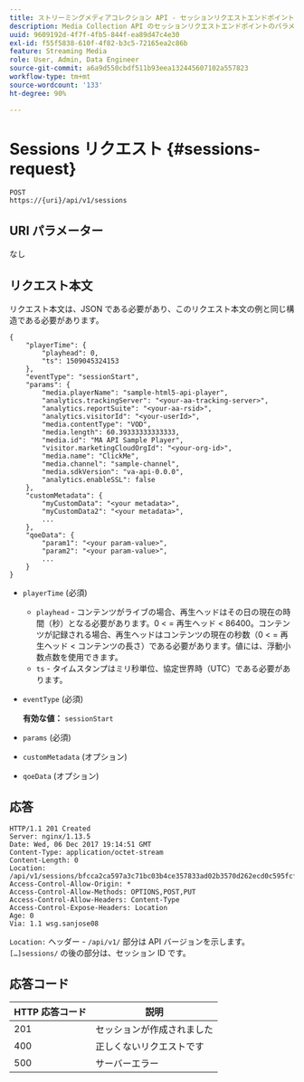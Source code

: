 ```yaml
---
title: ストリーミングメディアコレクション API - セッションリクエストエンドポイント
description: Media Collection API のセッションリクエストエンドポイントのパラメーターと応答
uuid: 9609192d-4f7f-4fb5-844f-ea89d47c4e30
exl-id: f55f5838-610f-4f82-b3c5-72165ea2c86b
feature: Streaming Media
role: User, Admin, Data Engineer
source-git-commit: a6a9d550cbdf511b93eea132445607102a557823
workflow-type: tm+mt
source-wordcount: '133'
ht-degree: 90%

---
```


# Sessions リクエスト {#sessions-request}

```
POST 
https://{uri}/api/v1/sessions
```

## URI パラメーター

なし

## リクエスト本文

リクエスト本文は、JSON である必要があり、このリクエスト本文の例と同じ構造である必要があります。

```
{ 
    "playerTime": { 
        "playhead": 0, 
        "ts": 1509045324153 
    }, 
    "eventType": "sessionStart", 
    "params": { 
        "media.playerName": "sample-html5-api-player", 
        "analytics.trackingServer": "<your-aa-tracking-server>", 
        "analytics.reportSuite": "<your-aa-rsid>", 
        "analytics.visitorId": "<your-userId>", 
        "media.contentType": "VOD", 
        "media.length": 60.39333333333333, 
        "media.id": "MA API Sample Player", 
        "visitor.marketingCloudOrgId": "<your-org-id>", 
        "media.name": "ClickMe", 
        "media.channel": "sample-channel", 
        "media.sdkVersion": "va-api-0.0.0", 
        "analytics.enableSSL": false 
    }, 
    "customMetadata": { 
        "myCustomData": "<your metadata>", 
        "myCustomData2": "<your metadata>", 
        ... 
    }, 
    "qoeData": { 
        "param1": "<your param-value>", 
        "param2": "<your param-value>", 
        ... 
    } 
}
```

* `playerTime` (必須)
   * `playhead` - コンテンツがライブの場合、再生ヘッドはその日の現在の時間（秒）となる必要があります。0 &lt; = 再生ヘッド &lt; 86400。コンテンツが記録される場合、再生ヘッドはコンテンツの現在の秒数（0 &lt; = 再生ヘッド &lt; コンテンツの長さ）である必要があります。値には、浮動小数点数を使用できます。
   * `ts` - タイムスタンプはミリ秒単位、協定世界時（UTC）である必要があります。
* `eventType` (必須)

  **有効な値：** `sessionStart`
* `params` (必須)
* `customMetadata` (オプション)
* `qoeData` (オプション)

## 応答

```
HTTP/1.1 201 Created 
Server: nginx/1.13.5 
Date: Wed, 06 Dec 2017 19:14:51 GMT 
Content-Type: application/octet-stream 
Content-Length: 0 
Location: /api/v1/sessions/bfcca2ca597a3c71bc03b4ce357833ad02b3570d262ecd0c595fcf8f2ae4df58 
Access-Control-Allow-Origin: * 
Access-Control-Allow-Methods: OPTIONS,POST,PUT 
Access-Control-Allow-Headers: Content-Type 
Access-Control-Expose-Headers: Location 
Age: 0 
Via: 1.1 wsg.sanjose08
```

`Location:` ヘッダー - `/api/v1/` 部分は API バージョンを示します。`[…]sessions/` の後の部分は、セッション ID です。

## 応答コード

| HTTP 応答コード | 説明 |
|---|---|
| 201 | セッションが作成されました |
| 400 | 正しくないリクエストです |
| 500 | サーバーエラー |
